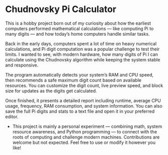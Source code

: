 # Chudnovsky Pi Calculator

This is a hobby project born out of my curiosity about how the earliest computers performed mathematical calculations — like computing Pi to many digits — and how today’s home computers handle similar tasks.

Back in the early days, computers spent a lot of time on heavy numerical calculations, and Pi digit computation was a popular challenge to test their limits. I wanted to see, with modern hardware, how many digits of Pi I can calculate using the Chudnovsky algorithm while keeping the system stable and responsive.

The program automatically detects your system’s RAM and CPU speed, then recommends a safe maximum digit count based on available resources. You can customize the digit count, live preview speed, and block size for updates as the digits get calculated.

Once finished, it presents a detailed report including runtime, average CPU usage, frequency, RAM consumption, and system information. You can also save the full Pi digits and stats to a text file and open it in your preferred editor.

- This project is mainly a personal experiment — combining math, system resource awareness, and Python programming — to connect with the roots of computing and challenge modern machines. Contributions are welcome but not expected. Feel free to use or modify it however you like!
